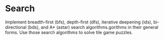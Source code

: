 # Search
Implement breadth-first (bfs), depth-first (dfs), iterative deepening (ids), bi-directional (bds), and A* (astar) search algorithms.gorithms in their general forms. Use those search algorithms to solve tile game puzzles.
